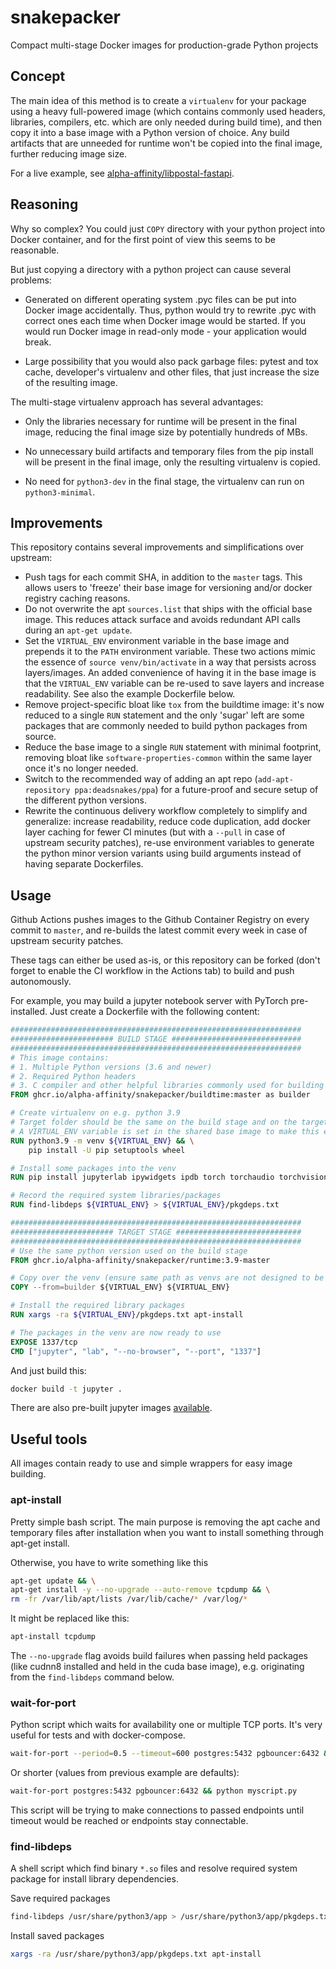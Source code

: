 # snakepacker

Compact multi-stage Docker images for production-grade Python projects


## Concept

The main idea of this method is to create a `virtualenv` for your package using a
heavy full-powered image (which contains commonly 
used headers, libraries, compilers, etc. which are only needed during build time), and then copy it into a
base image with a Python version of choice.
Any build artifacts that are unneeded for runtime won't be copied into the final image, further reducing image size.

For a live example, see [alpha-affinity/libpostal-fastapi](https://github.com/alpha-affinity/libpostal-fastapi).

## Reasoning

Why so complex? You could just `COPY` directory with your python project into 
Docker container, and for the first point of view this seems to be reasonable. 

But just copying a directory with a python project can cause several problems:

- Generated on different operating system .pyc files can be put into Docker 
  image accidentally. Thus, python would try to rewrite .pyc with correct ones 
  each time when Docker image would be started. If you would run Docker image 
  in read-only mode - your application would break.  

- Large possibility that you would also pack garbage files: pytest and tox 
  cache, developer's virtualenv and other files, that just increase the size of 
  the resulting image.

The multi-stage virtualenv approach has several advantages:

- Only the libraries necessary for runtime will be present in the final image,
  reducing the final image size by potentially hundreds of MBs.

- No unnecessary build artifacts and temporary files from the pip install will be
  present in the final image, only the resulting virtualenv is copied.

- No need for `python3-dev` in the final stage, the virtualenv can run on `python3-minimal`.

## Improvements

This repository contains several improvements and simplifications over upstream:

- Push tags for each commit SHA, in addition to the `master` tags. This allows users to 'freeze' their base image for versioning and/or docker registry caching reasons.
- Do not overwrite the apt `sources.list` that ships with the official base image. This reduces attack surface and avoids redundant API calls during an `apt-get update`.
- Set the `VIRTUAL_ENV` environment variable in the base image and prepends it to the `PATH` environment variable. These two actions mimic the essence of `source venv/bin/activate` in a way that persists across layers/images. An added convenience of having it in the base image is that the `VIRTUAL_ENV` variable can be re-used to save layers and increase readability. See also the example Dockerfile below.
- Remove project-specific bloat like `tox` from the buildtime image: it's now reduced to a single `RUN` statement and the only 'sugar' left are some packages that are commonly needed to build python packages from source.
- Reduce the base image to a single `RUN` statement with minimal footprint, removing bloat like `software-properties-common` within the same layer once it's no longer needed.
- Switch to the recommended way of adding an apt repo (`add-apt-repository ppa:deadsnakes/ppa`) for a future-proof and secure setup of the different python versions.
- Rewrite the continuous delivery workflow completely to simplify and generalize: increase readability, reduce code duplication, add docker layer caching for fewer CI minutes (but with a `--pull` in case of upstream security patches), re-use environment variables to generate the python minor version variants using build arguments instead of having separate Dockerfiles.

## Usage

Github Actions pushes images to the Github Container Registry on every commit to `master`, and re-builds the latest commit every week in case of upstream security patches.

These tags can either be used as-is, or this repository can be forked (don't forget to enable the CI workflow in the Actions tab) to build and push autonomously.

For example, you may build a jupyter notebook server with PyTorch pre-installed. Just create a Dockerfile 
with the following content:

```Dockerfile
#################################################################
####################### BUILD STAGE #############################
#################################################################
# This image contains:
# 1. Multiple Python versions (3.6 and newer)
# 2. Required Python headers
# 3. C compiler and other helpful libraries commonly used for building wheels
FROM ghcr.io/alpha-affinity/snakepacker/buildtime:master as builder

# Create virtualenv on e.g. python 3.9
# Target folder should be the same on the build stage and on the target stage
# A VIRTUAL_ENV variable is set in the shared base image to make this easier
RUN python3.9 -m venv ${VIRTUAL_ENV} && \
    pip install -U pip setuptools wheel

# Install some packages into the venv
RUN pip install jupyterlab ipywidgets ipdb torch torchaudio torchvision

# Record the required system libraries/packages
RUN find-libdeps ${VIRTUAL_ENV} > ${VIRTUAL_ENV}/pkgdeps.txt

#################################################################
####################### TARGET STAGE ############################
#################################################################
# Use the same python version used on the build stage
FROM ghcr.io/alpha-affinity/snakepacker/runtime:3.9-master

# Copy over the venv (ensure same path as venvs are not designed to be portable)
COPY --from=builder ${VIRTUAL_ENV} ${VIRTUAL_ENV}

# Install the required library packages
RUN xargs -ra ${VIRTUAL_ENV}/pkgdeps.txt apt-install

# The packages in the venv are now ready to use
EXPOSE 1337/tcp
CMD ["jupyter", "lab", "--no-browser", "--port", "1337"]
```

And just build this:
```bash
docker build -t jupyter .
```

There are also pre-built jupyter images [available](https://github.com/alpha-affinity/snakepacker/pkgs/container/snakepacker%2Fjupyter).

## Useful tools

All images contain ready to use and simple wrappers for easy image building.

### apt-install

Pretty simple bash script. The main purpose is removing the apt cache and temporary files after installation when you want to install something through apt-get install.

Otherwise, you have to write something like this 

```bash
apt-get update && \
apt-get install -y --no-upgrade --auto-remove tcpdump && \
rm -fr /var/lib/apt/lists /var/lib/cache/* /var/log/*
```

It might be replaced like this:
```bash
apt-install tcpdump
```

The `--no-upgrade` flag avoids build failures when passing held packages (like cudnn8 installed and held in the cuda base image), e.g. originating from the `find-libdeps` command below.

### wait-for-port

Python script which waits for availability one or multiple TCP ports. It's very useful for tests and with docker-compose.

```bash
wait-for-port --period=0.5 --timeout=600 postgres:5432 pgbouncer:6432 && python myscript.py
```
Or shorter (values from previous example are defaults):
```bash
wait-for-port postgres:5432 pgbouncer:6432 && python myscript.py
```

This script will be trying to make connections to passed endpoints until timeout would be reached or endpoints stay connectable.


### find-libdeps

A shell script which find binary `*.so` files and resolve required system package for install library dependencies.

Save required packages
```bash
find-libdeps /usr/share/python3/app > /usr/share/python3/app/pkgdeps.txt
```

Install saved packages
```bash
xargs -ra /usr/share/python3/app/pkgdeps.txt apt-install
```
